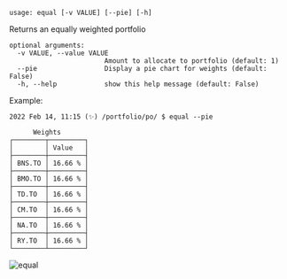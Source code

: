 ```
usage: equal [-v VALUE] [--pie] [-h]
```

Returns an equally weighted portfolio

```
optional arguments:
  -v VALUE, --value VALUE
                        Amount to allocate to portfolio (default: 1)
  --pie                 Display a pie chart for weights (default: False)
  -h, --help            show this help message (default: False)
```

Example:
```
2022 Feb 14, 11:15 (✨) /portfolio/po/ $ equal --pie

      Weights
┌────────┬─────────┐
│        │ Value   │
├────────┼─────────┤
│ BNS.TO │ 16.66 % │
├────────┼─────────┤
│ BMO.TO │ 16.66 % │
├────────┼─────────┤
│ TD.TO  │ 16.66 % │
├────────┼─────────┤
│ CM.TO  │ 16.66 % │
├────────┼─────────┤
│ NA.TO  │ 16.66 % │
├────────┼─────────┤
│ RY.TO  │ 16.66 % │
└────────┴─────────┘
```

![equal](https://user-images.githubusercontent.com/46355364/153902518-74f2818f-b844-4b0b-925f-7255898b51f4.png)
